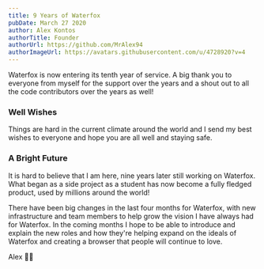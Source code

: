 ```yaml
---
title: 9 Years of Waterfox
pubDate: March 27 2020
author: Alex Kontos
authorTitle: Founder
authorUrl: https://github.com/MrAlex94
authorImageUrl: https://avatars.githubusercontent.com/u/4728920?v=4
---
```


Waterfox is now entering its tenth year of service. A big thank you to everyone from myself for the support over the years and a shout out to all the code contributors over the years as well!

### Well Wishes

Things are hard in the current climate around the world and I send my best wishes to everyone and hope you are all well and staying safe.

### A Bright Future

It is hard to believe that I am here, nine years later still working on Waterfox. What began as a side project as a student has now become a fully fledged product, used by millions around the world!

There have been big changes in the last four months for Waterfox, with new infrastructure and team members to help grow the vision I have always had for Waterfox. In the coming months I hope to be able to introduce and explain the new roles and how they're helping expand on the ideals of Waterfox and creating a browser that people will continue to love.

Alex 👨‍💻
